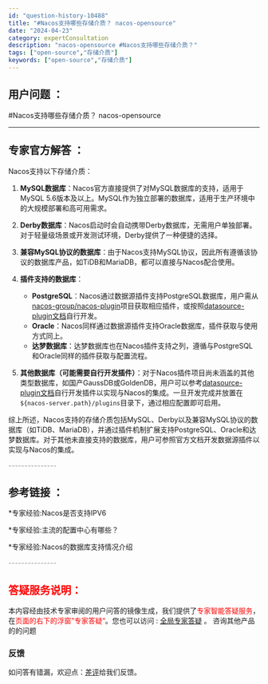 ```yaml
---
id: "question-history-10488"
title: "#Nacos支持哪些存储介质？ nacos-opensource"
date: "2024-04-23"
category: expertConsultation
description: "nacos-opensource #Nacos支持哪些存储介质？"
tags: ["open-source","存储介质"]
keywords: ["open-source","存储介质"]
---
```


## 用户问题 ： 
 #Nacos支持哪些存储介质？ nacos-opensource 

---------------
## 专家官方解答 ：

Nacos支持以下存储介质：

1. **MySQL数据库**：Nacos官方直接提供了对MySQL数据库的支持，适用于MySQL 5.6版本及以上。MySQL作为独立部署的数据库，适用于生产环境中的大规模部署和高可用需求。

2. **Derby数据库**：Nacos启动时会自动携带Derby数据库，无需用户单独部署。对于轻量级场景或开发测试环境，Derby提供了一种便捷的选择。

3. **兼容MySQL协议的数据库**：由于Nacos支持MySQL协议，因此所有遵循该协议的数据库产品，如TiDB和MariaDB，都可以直接与Nacos配合使用。

4. **插件支持的数据库**：
   - **PostgreSQL**：Nacos通过数据源插件支持PostgreSQL数据库，用户需从[nacos-group/nacos-plugin](https://github.com/nacos-group/nacos-plugin)项目获取相应插件，或按照[datasource-plugin文档](https://nacos.io/docs/latest/plugin/datasource-plugin/)自行开发。
   - **Oracle**：Nacos同样通过数据源插件支持Oracle数据库，插件获取与使用方式同上。
   - **达梦数据库**：达梦数据库也在Nacos插件支持之列，遵循与PostgreSQL和Oracle同样的插件获取与配置流程。

5. **其他数据库（可能需要自行开发插件）**：对于Nacos插件项目尚未涵盖的其他类型数据库，如国产GaussDB或GoldenDB，用户可以参考[datasource-plugin文档](https://nacos.io/docs/latest/plugin/datasource-plugin/)自行开发插件以实现与Nacos的集成。一旦开发完成并放置在`${nacos-server.path}/plugins`目录下，通过相应配置即可启用。

综上所述，Nacos支持的存储介质包括MySQL、Derby以及兼容MySQL协议的数据库（如TiDB、MariaDB），并通过插件机制扩展支持PostgreSQL、Oracle和达梦数据库。对于其他未直接支持的数据库，用户可参照官方文档开发数据源插件以实现与Nacos的集成。


<font color="#949494">---------------</font> 


## 参考链接 ：

*专家经验:Nacos是否支持IPV6 
 
 *专家经验:主流的配置中心有哪些？ 
 
 *专家经验:Nacos的数据库支持情况介绍 


 <font color="#949494">---------------</font> 
 


## <font color="#FF0000">答疑服务说明：</font> 

本内容经由技术专家审阅的用户问答的镜像生成，我们提供了<font color="#FF0000">专家智能答疑服务</font>，在<font color="#FF0000">页面的右下的浮窗”专家答疑“</font>。您也可以访问 : [全局专家答疑](https://opensource.alibaba.com/chatBot) 。 咨询其他产品的的问题

### 反馈
如问答有错漏，欢迎点：[差评](https://ai.nacos.io/user/feedbackByEnhancerGradePOJOID?enhancerGradePOJOId=11648)给我们反馈。

